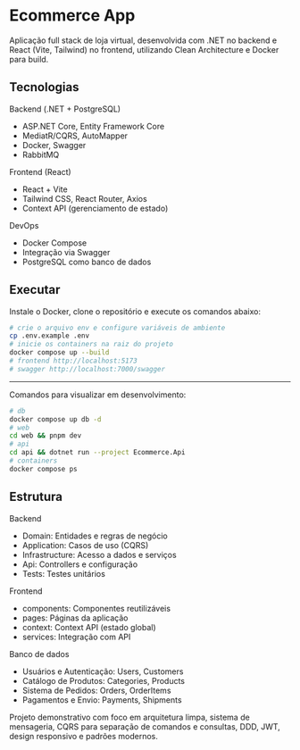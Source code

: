 # Ecommerce App

Aplicação full stack de loja virtual, desenvolvida com .NET no backend e React (Vite, Tailwind) no frontend, utilizando Clean Architecture e Docker para build.

## Tecnologias

Backend (.NET + PostgreSQL)

- ASP.NET Core, Entity Framework Core
- MediatR/CQRS, AutoMapper
- Docker, Swagger
- RabbitMQ

Frontend (React)

- React + Vite
- Tailwind CSS, React Router, Axios
- Context API (gerenciamento de estado)

DevOps

- Docker Compose
- Integração via Swagger
- PostgreSQL como banco de dados

## Executar

Instale o Docker, clone o repositório e execute os comandos abaixo:

```bash
# crie o arquivo env e configure variáveis de ambiente
cp .env.example .env
# inicie os containers na raiz do projeto
docker compose up --build
# frontend http://localhost:5173
# swagger http://localhost:7000/swagger
```

---

Comandos para visualizar em desenvolvimento:

```bash
# db
docker compose up db -d
# web
cd web && pnpm dev
# api
cd api && dotnet run --project Ecommerce.Api
# containers
docker compose ps
```

## Estrutura

Backend

- Domain: Entidades e regras de negócio
- Application: Casos de uso (CQRS)
- Infrastructure: Acesso a dados e serviços
- Api: Controllers e configuração
- Tests: Testes unitários

Frontend

- components: Componentes reutilizáveis
- pages: Páginas da aplicação
- context: Context API (estado global)
- services: Integração com API

Banco de dados

- Usuários e Autenticação: Users, Customers
- Catálogo de Produtos: Categories, Products
- Sistema de Pedidos: Orders, OrderItems
- Pagamentos e Envio: Payments, Shipments

Projeto demonstrativo com foco em arquitetura limpa, sistema de mensageria, CQRS para separação de comandos e consultas, DDD, JWT, design responsivo e padrões modernos.
